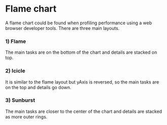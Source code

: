 # Flame chart

A flame chart could be found when profiling performance using a web browser developer tools. There are three main layouts.

### 1) Flame

The main tasks are on the bottom of the chart and details are stacked on top.

### 2) Icicle

It is similar to the flame layout but yAxis is reversed, so the main tasks are on the top and details go down.

### 3) Sunburst

The main tasks are closer to the center of the chart and details are stacked as more outer rings.
